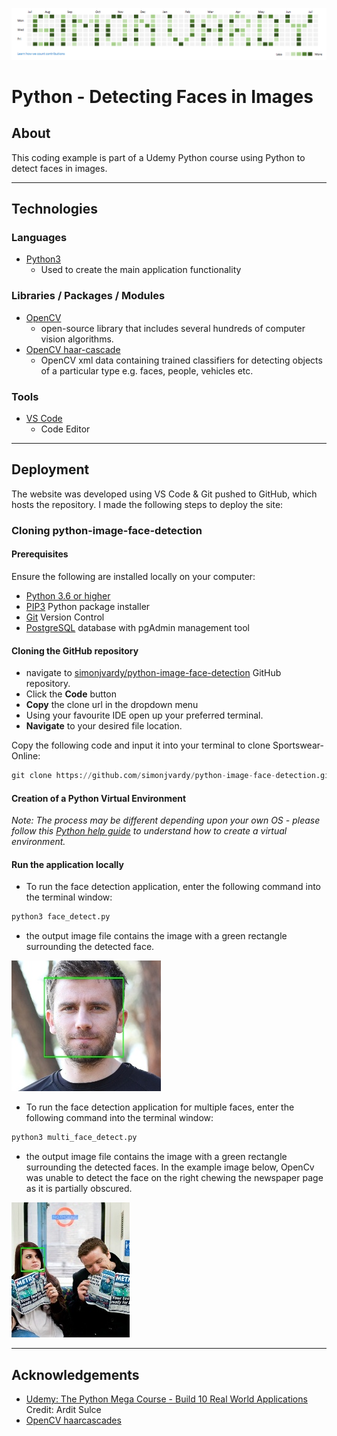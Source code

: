 ![My Logo](https://github.com/simonjvardy/simonjvardy/blob/main/assets/img/GitHub-name.png)

# Python - Detecting Faces in Images

## About ##

This coding example is part of a Udemy Python course using Python to detect faces in images.

---

## Technologies ##

### **Languages** ###

- [Python3](https://www.python.org/)
  - Used to create the main application functionality

### **Libraries / Packages / Modules** ###

- [OpenCV](https://github.com/opencv)
  - open-source library that includes several hundreds of computer vision algorithms.
- [OpenCV haar-cascade](https://github.com/opencv/opencv/tree/master/data/haarcascades)
  - OpenCV xml data containing trained classifiers for detecting objects of a particular type e.g. faces, people, vehicles etc.

### **Tools** ###

- [VS Code](https://code.visualstudio.com/)
  - Code Editor

---

## Deployment ##

The website was developed using VS Code & Git pushed to GitHub, which hosts the repository. I made the following steps to deploy the site:

### **Cloning python-image-face-detection** ###

#### **Prerequisites** ###

Ensure the following are installed locally on your computer:

- [Python 3.6 or higher](https://www.python.org/downloads/)
- [PIP3](https://pypi.org/project/pip/) Python package installer
- [Git](https://git-scm.com/) Version Control
- [PostgreSQL](https://www.postgresql.org/) database with pgAdmin management tool

#### **Cloning the GitHub repository** ####

- navigate to [simonjvardy/python-image-face-detection](https://github.com/simonjvardy/python-image-face-detection) GitHub repository.
- Click the **Code** button
- **Copy** the clone url in the dropdown menu
- Using your favourite IDE open up your preferred terminal.
- **Navigate** to your desired file location.

Copy the following code and input it into your terminal to clone Sportswear-Online:

```Python
git clone https://github.com/simonjvardy/python-image-face-detection.git
```

#### **Creation of a Python Virtual Environment** ####

*Note: The process may be different depending upon your own OS - please follow this [Python help guide](https://python.readthedocs.io/en/latest/library/venv.html) to understand how to create a virtual environment.*

#### **Run the application locally** ####

- To run the face detection application, enter the following command into the terminal window:

```Python
python3 face_detect.py
```

- the output image file contains the image with a green rectangle surrounding the detected face.

![Single face image](assets/img/readme_img1.jpg)

- To run the face detection application for multiple faces, enter the following command into the terminal window:

```Python
python3 multi_face_detect.py
```

- the output image file contains the image with a green rectangle surrounding the detected faces. In the example image below, OpenCv was unable to detect the face on the right chewing the newspaper page as it is partially obscured.

![Multi face image](assets/img/readme_img2.jpg)

---

## Acknowledgements ##

- [Udemy: The Python Mega Course - Build 10 Real World Applications](https://www.udemy.com/course/the-python-mega-course/) Credit: Ardit Sulce
- [OpenCV haarcascades](https://github.com/opencv/opencv/tree/master/data/haarcascades)
